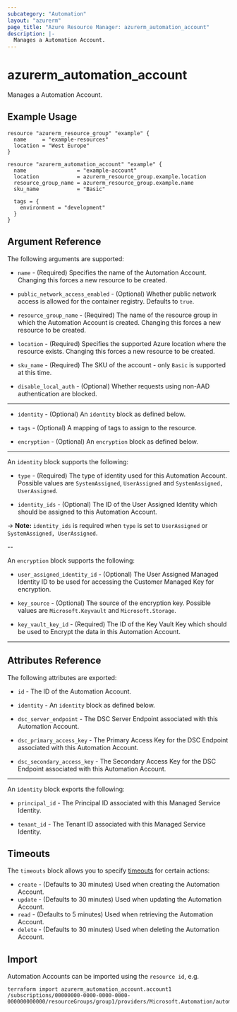 ```yaml
---
subcategory: "Automation"
layout: "azurerm"
page_title: "Azure Resource Manager: azurerm_automation_account"
description: |-
  Manages a Automation Account.
---
```


# azurerm_automation_account

Manages a Automation Account.

## Example Usage

```hcl
resource "azurerm_resource_group" "example" {
  name     = "example-resources"
  location = "West Europe"
}

resource "azurerm_automation_account" "example" {
  name                = "example-account"
  location            = azurerm_resource_group.example.location
  resource_group_name = azurerm_resource_group.example.name
  sku_name            = "Basic"

  tags = {
    environment = "development"
  }
}
```

## Argument Reference

The following arguments are supported:

* `name` - (Required) Specifies the name of the Automation Account. Changing this forces a new resource to be created.

* `public_network_access_enabled` - (Optional) Whether public network access is allowed for the container registry. Defaults to `true`.

* `resource_group_name` - (Required) The name of the resource group in which the Automation Account is created. Changing this forces a new resource to be created.

* `location` - (Required) Specifies the supported Azure location where the resource exists. Changing this forces a new resource to be created.

* `sku_name` - (Required) The SKU of the account - only `Basic` is supported at this time.

* `disable_local_auth` - (Optional) Whether requests using non-AAD authentication are blocked.

---

* `identity` - (Optional) An `identity` block as defined below.

* `tags` - (Optional) A mapping of tags to assign to the resource.

* `encryption` - (Optional) An `encryption` block as defined below.

---

An `identity` block supports the following:

* `type` - (Required) The type of identity used for this Automation Account. Possible values are `SystemAssigned`, `UserAssigned` and `SystemAssigned, UserAssigned`.

* `identity_ids` - (Optional) The ID of the User Assigned Identity which should be assigned to this Automation Account.

-> **Note:** `identity_ids` is required when `type` is set to `UserAssigned` or `SystemAssigned, UserAssigned`.

--

An `encryption` block supports the following:

* `user_assigned_identity_id` - (Optional) The User Assigned Managed Identity ID to be used for accessing the Customer Managed Key for encryption.

* `key_source` - (Optional) The source of the encryption key. Possible values are `Microsoft.Keyvault` and `Microsoft.Storage`.

* `key_vault_key_id` - (Required) The ID of the Key Vault Key which should be used to Encrypt the data in this Automation Account.

---

## Attributes Reference

The following attributes are exported:

* `id` - The ID of the Automation Account.

* `identity` - An `identity` block as defined below.

* `dsc_server_endpoint` - The DSC Server Endpoint associated with this Automation Account.

* `dsc_primary_access_key` - The Primary Access Key for the DSC Endpoint associated with this Automation Account.

* `dsc_secondary_access_key` - The Secondary Access Key for the DSC Endpoint associated with this Automation Account.

---

An `identity` block exports the following:

* `principal_id` - The Principal ID associated with this Managed Service Identity.

* `tenant_id` - The Tenant ID associated with this Managed Service Identity.

## Timeouts

The `timeouts` block allows you to specify [timeouts](https://www.terraform.io/docs/configuration/resources.html#timeouts) for certain actions:

* `create` - (Defaults to 30 minutes) Used when creating the Automation Account.
* `update` - (Defaults to 30 minutes) Used when updating the Automation Account.
* `read` - (Defaults to 5 minutes) Used when retrieving the Automation Account.
* `delete` - (Defaults to 30 minutes) Used when deleting the Automation Account.

## Import

Automation Accounts can be imported using the `resource id`, e.g.

```shell
terraform import azurerm_automation_account.account1 /subscriptions/00000000-0000-0000-0000-000000000000/resourceGroups/group1/providers/Microsoft.Automation/automationAccounts/account1
```
